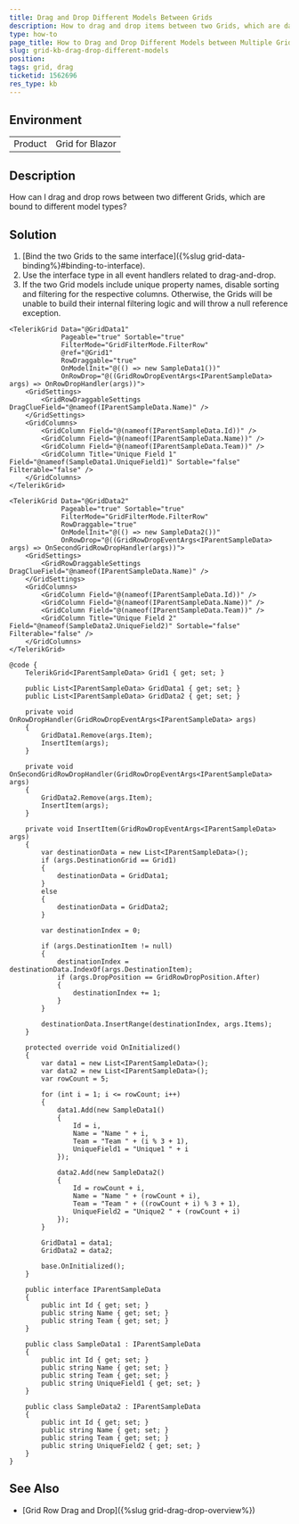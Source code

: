 ```yaml
---
title: Drag and Drop Different Models Between Grids
description: How to drag and drop items between two Grids, which are data bound to different models
type: how-to
page_title: How to Drag and Drop Different Models between Multiple Grids
slug: grid-kb-drag-drop-different-models
position: 
tags: grid, drag
ticketid: 1562696
res_type: kb
---
```


## Environment

<table>
    <tbody>
        <tr>
            <td>Product</td>
            <td>Grid for Blazor</td>
        </tr>
    </tbody>
</table>


## Description

How can I drag and drop rows between two different Grids, which are bound to different model types?


## Solution

1. [Bind the two Grids to the same interface]({%slug grid-data-binding%}#binding-to-interface).
1. Use the interface type in all event handlers related to drag-and-drop.
1. If the two Grid models include unique property names, disable sorting and filtering for the respective columns. Otherwise, the Grids will be unable to build their internal filtering logic and will throw a null reference exception.

````RAZOR
<TelerikGrid Data="@GridData1"
             Pageable="true" Sortable="true"
             FilterMode="GridFilterMode.FilterRow"
             @ref="@Grid1"
             RowDraggable="true"
             OnModelInit="@(() => new SampleData1())"
             OnRowDrop="@((GridRowDropEventArgs<IParentSampleData> args) => OnRowDropHandler(args))">
    <GridSettings>
        <GridRowDraggableSettings DragClueField="@nameof(IParentSampleData.Name)" />
    </GridSettings>
    <GridColumns>
        <GridColumn Field="@(nameof(IParentSampleData.Id))" />
        <GridColumn Field="@(nameof(IParentSampleData.Name))" />
        <GridColumn Field="@(nameof(IParentSampleData.Team))" />
        <GridColumn Title="Unique Field 1" Field="@nameof(SampleData1.UniqueField1)" Sortable="false" Filterable="false" />
    </GridColumns>
</TelerikGrid>

<TelerikGrid Data="@GridData2"
             Pageable="true" Sortable="true"
             FilterMode="GridFilterMode.FilterRow"
             RowDraggable="true"
             OnModelInit="@(() => new SampleData2())"
             OnRowDrop="@((GridRowDropEventArgs<IParentSampleData> args) => OnSecondGridRowDropHandler(args))">
    <GridSettings>
        <GridRowDraggableSettings DragClueField="@nameof(IParentSampleData.Name)" />
    </GridSettings>
    <GridColumns>
        <GridColumn Field="@(nameof(IParentSampleData.Id))" />
        <GridColumn Field="@(nameof(IParentSampleData.Name))" />
        <GridColumn Field="@(nameof(IParentSampleData.Team))" />
        <GridColumn Title="Unique Field 2" Field="@nameof(SampleData2.UniqueField2)" Sortable="false" Filterable="false" />
    </GridColumns>
</TelerikGrid>

@code {
    TelerikGrid<IParentSampleData> Grid1 { get; set; }

    public List<IParentSampleData> GridData1 { get; set; }
    public List<IParentSampleData> GridData2 { get; set; }

    private void OnRowDropHandler(GridRowDropEventArgs<IParentSampleData> args)
    {
        GridData1.Remove(args.Item);
        InsertItem(args);
    }

    private void OnSecondGridRowDropHandler(GridRowDropEventArgs<IParentSampleData> args)
    {
        GridData2.Remove(args.Item);
        InsertItem(args);
    }

    private void InsertItem(GridRowDropEventArgs<IParentSampleData> args)
    {
        var destinationData = new List<IParentSampleData>();
        if (args.DestinationGrid == Grid1)
        {
            destinationData = GridData1;
        }
        else
        {
            destinationData = GridData2;
        }

        var destinationIndex = 0;

        if (args.DestinationItem != null)
        {
            destinationIndex = destinationData.IndexOf(args.DestinationItem);
            if (args.DropPosition == GridRowDropPosition.After)
            {
                destinationIndex += 1;
            }
        }

        destinationData.InsertRange(destinationIndex, args.Items);
    }

    protected override void OnInitialized()
    {
        var data1 = new List<IParentSampleData>();
        var data2 = new List<IParentSampleData>();
        var rowCount = 5;

        for (int i = 1; i <= rowCount; i++)
        {
            data1.Add(new SampleData1()
            {
                Id = i,
                Name = "Name " + i,
                Team = "Team " + (i % 3 + 1),
                UniqueField1 = "Unique1 " + i
            });

            data2.Add(new SampleData2()
            {
                Id = rowCount + i,
                Name = "Name " + (rowCount + i),
                Team = "Team " + ((rowCount + i) % 3 + 1),
                UniqueField2 = "Unique2 " + (rowCount + i)
            });
        }

        GridData1 = data1;
        GridData2 = data2;

        base.OnInitialized();
    }

    public interface IParentSampleData
    {
        public int Id { get; set; }
        public string Name { get; set; }
        public string Team { get; set; }
    }

    public class SampleData1 : IParentSampleData
    {
        public int Id { get; set; }
        public string Name { get; set; }
        public string Team { get; set; }
        public string UniqueField1 { get; set; }
    }

    public class SampleData2 : IParentSampleData
    {
        public int Id { get; set; }
        public string Name { get; set; }
        public string Team { get; set; }
        public string UniqueField2 { get; set; }
    }
}
````

## See Also

* [Grid Row Drag and Drop]({%slug grid-drag-drop-overview%})
